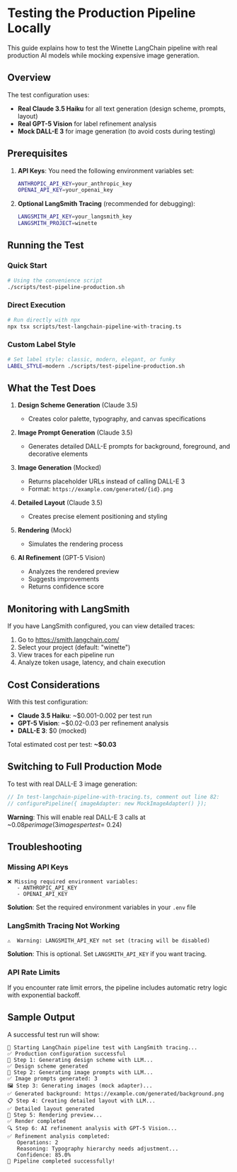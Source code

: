 # Testing the Production Pipeline Locally

This guide explains how to test the Winette LangChain pipeline with real production AI models while mocking expensive image generation.

## Overview

The test configuration uses:

- **Real Claude 3.5 Haiku** for all text generation (design scheme, prompts, layout)
- **Real GPT-5 Vision** for label refinement analysis
- **Mock DALL-E 3** for image generation (to avoid costs during testing)

## Prerequisites

1. **API Keys**: You need the following environment variables set:

   ```bash
   ANTHROPIC_API_KEY=your_anthropic_key
   OPENAI_API_KEY=your_openai_key
   ```

2. **Optional LangSmith Tracing** (recommended for debugging):
   ```bash
   LANGSMITH_API_KEY=your_langsmith_key
   LANGSMITH_PROJECT=winette
   ```

## Running the Test

### Quick Start

```bash
# Using the convenience script
./scripts/test-pipeline-production.sh
```

### Direct Execution

```bash
# Run directly with npx
npx tsx scripts/test-langchain-pipeline-with-tracing.ts
```

### Custom Label Style

```bash
# Set label style: classic, modern, elegant, or funky
LABEL_STYLE=modern ./scripts/test-pipeline-production.sh
```

## What the Test Does

1. **Design Scheme Generation** (Claude 3.5)

   - Creates color palette, typography, and canvas specifications

2. **Image Prompt Generation** (Claude 3.5)

   - Generates detailed DALL-E prompts for background, foreground, and decorative elements

3. **Image Generation** (Mocked)

   - Returns placeholder URLs instead of calling DALL-E 3
   - Format: `https://example.com/generated/{id}.png`

4. **Detailed Layout** (Claude 3.5)

   - Creates precise element positioning and styling

5. **Rendering** (Mock)

   - Simulates the rendering process

6. **AI Refinement** (GPT-5 Vision)
   - Analyzes the rendered preview
   - Suggests improvements
   - Returns confidence score

## Monitoring with LangSmith

If you have LangSmith configured, you can view detailed traces:

1. Go to https://smith.langchain.com/
2. Select your project (default: "winette")
3. View traces for each pipeline run
4. Analyze token usage, latency, and chain execution

## Cost Considerations

With this test configuration:

- **Claude 3.5 Haiku**: ~$0.001-0.002 per test run
- **GPT-5 Vision**: ~$0.02-0.03 per refinement analysis
- **DALL-E 3**: $0 (mocked)

Total estimated cost per test: **~$0.03**

## Switching to Full Production Mode

To test with real DALL-E 3 image generation:

```typescript
// In test-langchain-pipeline-with-tracing.ts, comment out line 82:
// configurePipeline({ imageAdapter: new MockImageAdapter() });
```

**Warning**: This will enable real DALL-E 3 calls at ~$0.08 per image (3 images per test = ~$0.24)

## Troubleshooting

### Missing API Keys

```
❌ Missing required environment variables:
   - ANTHROPIC_API_KEY
   - OPENAI_API_KEY
```

**Solution**: Set the required environment variables in your `.env` file

### LangSmith Tracing Not Working

```
⚠️  Warning: LANGSMITH_API_KEY not set (tracing will be disabled)
```

**Solution**: This is optional. Set `LANGSMITH_API_KEY` if you want tracing.

### API Rate Limits

If you encounter rate limit errors, the pipeline includes automatic retry logic with exponential backoff.

## Sample Output

A successful test run will show:

```
🚀 Starting LangChain pipeline test with LangSmith tracing...
✅ Production configuration successful
📐 Step 1: Generating design scheme with LLM...
✅ Design scheme generated
🎨 Step 2: Generating image prompts with LLM...
✅ Image prompts generated: 3
🖼️ Step 3: Generating images (mock adapter)...
✅ Generated background: https://example.com/generated/background.png
📋 Step 4: Creating detailed layout with LLM...
✅ Detailed layout generated
🎨 Step 5: Rendering preview...
✅ Render completed
🔍 Step 6: AI refinement analysis with GPT-5 Vision...
✅ Refinement analysis completed:
   Operations: 2
   Reasoning: Typography hierarchy needs adjustment...
   Confidence: 85.0%
🎉 Pipeline completed successfully!
```
